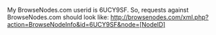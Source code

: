My BrowseNodes.com userid is 6UCY9SF.
So, requests against BrowseNodes.com should look like: http://browsenodes.com/xml.php?action=BrowseNodeInfo&id=6UCY9SF&node=[NodeID]
